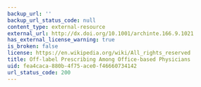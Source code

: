 ```yaml
---
backup_url: ''
backup_url_status_code: null
content_type: external-resource
external_url: http://dx.doi.org/10.1001/archinte.166.9.1021
has_external_license_warning: true
is_broken: false
license: https://en.wikipedia.org/wiki/All_rights_reserved
title: Off-label Prescribing Among Office-based Physicians
uid: fea4caca-880b-4f75-ace0-f46660734142
url_status_code: 200
---
```

